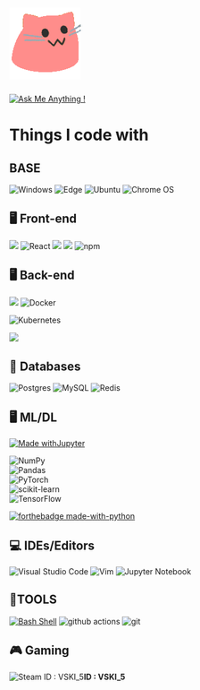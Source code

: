 # ![Build your own X](fast_meow_party.gif)

[![Ask Me Anything !](https://img.shields.io/badge/Ask%20me-anything-1abc9c.svg)](https://GitHub.com/Naereen/ama) 
# Things I code with
## BASE
![Windows](https://img.shields.io/badge/Windows-0078D6?style=for-the-badge&logo=windows&logoColor=white) 
![Edge](https://img.shields.io/badge/Edge-0078D7?style=for-the-badge&logo=Microsoft-edge&logoColor=white)
![Ubuntu](https://img.shields.io/badge/Ubuntu-E95420?style=for-the-badge&logo=ubuntu&logoColor=white) 
![Chrome OS](https://img.shields.io/badge/chrome%20os-3d89fc?style=for-the-badge&logo=google%20chrome&logoColor=white)

## 🖥️ Front-end
<img src="https://img.shields.io/badge/JavaScript-F7DF1E?style=for-the-badge&logo=javascript&logoColor=white"/>    <img alt="React" src="https://img.shields.io/badge/-React-45b8d8?style=flat-square&logo=react&logoColor=white" />    <img src="https://img.shields.io/badge/HTML5-E34F26?style=flat-square&logo=html5&logoColor=white"/>    <img src="https://img.shields.io/badge/CSS-239120?&style=flat-square&logo=react&logoColor=white"/>    <img alt="npm" src="https://img.shields.io/badge/-NPM-CB3837?style=flat-square&logo=npm&logoColor=white" />

## 🖥️ Back-end
<img src="https://img.shields.io/badge/Golang-46a2f1?style=for-the-badge&logo=Go&logoColor=white"/> 

<img alt="Docker" src="https://img.shields.io/badge/-Docker-46a2f1?style=flat-square&logo=docker&logoColor=white" />

![Kubernetes](https://img.shields.io/badge/kubernetes-%23326ce5.svg?style=flat-square&logo=kubernetes&logoColor=white)

<img src="https://img.shields.io/badge/Python-3776AB?style=for-the-badge&logo=python&logoColor=white"/>   

## 💾 Databases
![Postgres](https://img.shields.io/badge/postgres-%23316192.svg?style=for-the-badge&logo=postgresql&logoColor=white)    ![MySQL](https://img.shields.io/badge/mysql-%2300f.svg?style=for-the-badge&logo=mysql&logoColor=white)    ![Redis](https://img.shields.io/badge/redis-%23DD0031.svg?style=for-the-badge&logo=redis&logoColor=white)

## 🖥️ ML/DL
[![Made withJupyter](https://img.shields.io/badge/Made%20with-Jupyter-orange?style=for-the-badge&logo=Jupyter)](https://jupyter.org/try)

![NumPy](https://img.shields.io/badge/numpy-%23013243.svg?style=for-the-badge&logo=numpy&logoColor=white)  
![Pandas](https://img.shields.io/badge/pandas-%23150458.svg?style=for-the-badge&logo=pandas&logoColor=white)  
![PyTorch](https://img.shields.io/badge/PyTorch-%23EE4C2C.svg?style=for-the-badge&logo=PyTorch&logoColor=white)  
![scikit-learn](https://img.shields.io/badge/scikit--learn-%23F7931E.svg?style=for-the-badge&logo=scikit-learn&logoColor=white)  
![TensorFlow](https://img.shields.io/badge/TensorFlow-%23FF6F00.svg?style=for-the-badge&logo=TensorFlow&logoColor=white)

[![forthebadge made-with-python](http://ForTheBadge.com/images/badges/made-with-python.svg)](https://www.python.org/)

## 💻 IDEs/Editors
![Visual Studio Code](https://img.shields.io/badge/Visual%20Studio%20Code-0078d7.svg?style=for-the-badge&logo=visual-studio-code&logoColor=white)
![Vim](https://img.shields.io/badge/VIM-%2311AB00.svg?style=for-the-badge&logo=vim&logoColor=white)
![Jupyter Notebook](https://img.shields.io/badge/jupyter-%23FA0F00.svg?style=for-the-badge&logo=jupyter&logoColor=white)

## 🔧TOOLS
[![Bash Shell](https://badges.frapsoft.com/bash/v1/bash.png?v=103)](https://github.com/ellerbrock/open-source-badges/)
<img alt="github actions" src="https://img.shields.io/badge/-Github_Actions-2088FF?style=flat-square&logo=github-actions&logoColor=white" />    <img alt="git" src="https://img.shields.io/badge/-Git-F05032?style=flat-square&logo=git&logoColor=white" />

## 🎮 Gaming
![Steam ID : VSKI_5 ](https://img.shields.io/badge/steam-%23000000.svg?style=for-the-badge&logo=steam&logoColor=white)**ID : VSKI_5**
